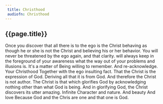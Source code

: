 ```yaml
---
 title: Christhood
 audiofn: Christhood
---
```


## {{page.title}}

Once you discover that all there is to the ego is the Christ behaving as
though he or she is not the Christ and believing his or her behavior.
You will never be threatened by the ego again, and that clarity. will
always keep in the foreground of your awareness what the way out of your
problems and illusions is. It's a matter of Being willing to remember.
And re-acknowledge. Your Christhood Together with the ego insulting
fact. That the Christ is the expression of God. Deriving all that it is
from God. And therefore the Christ is not author. The Christ is that
which glorifies God by acknowledging nothing other than what God is
being. And in glorifying God, the Christ discovers its utter amazing.
Infinite Character and nature. And beauty And love Because God and the
Chris are one and that one is God.

